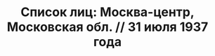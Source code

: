 ---
title: 'Список лиц: Москва-центр, Московская обл. // 31 июля 1937 года'
description: РГАСПИ, ф.17, т.2, оп.171, дело 410, лист 116
images:
- /disk/pictures/v02/17-171-410-116.jpg
- /disk/pictures/v02/17-171-410-117.jpg
- /disk/pictures/v02/17-171-410-118.jpg
- /disk/pictures/v02/17-171-410-119.jpg
- /disk/pictures/v02/17-171-410-120.jpg
- /disk/pictures/v02/17-171-410-121.jpg
---